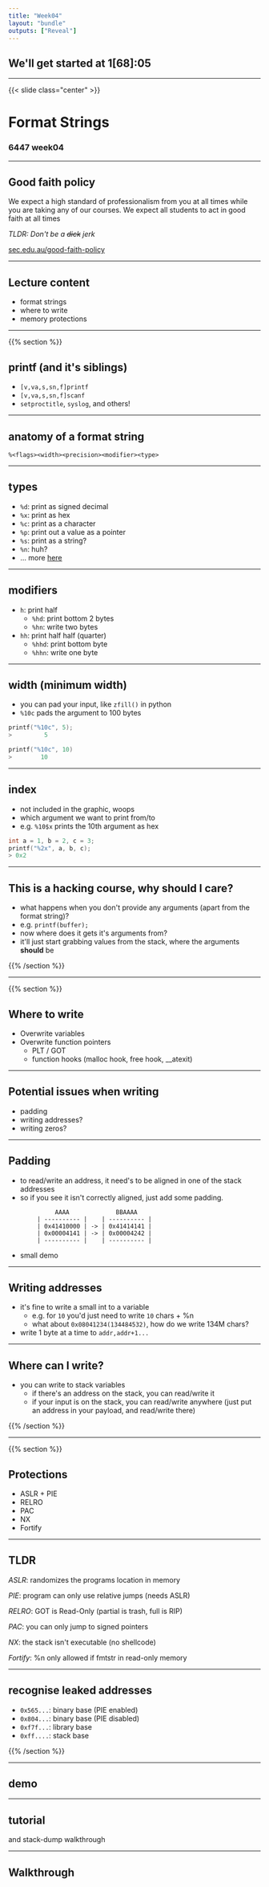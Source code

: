 ```yaml
---
title: "Week04"
layout: "bundle"
outputs: ["Reveal"]
---
```


## We'll get started at 1[68]:05

---

{{< slide class="center" >}}
# Format Strings
### 6447 week04

---

## Good faith policy

We expect a high standard of professionalism from you at all times while you are taking any of our courses. We expect all students to act in good faith at all times

*TLDR: Don't be a ~~dick~~ jerk*

[sec.edu.au/good-faith-policy](https://sec.edu.au/good-faith-policy)

---

## Lecture content
* format strings
* where to write
* memory protections

---

{{% section %}}

## printf (and it's siblings)
* `[v,va,s,sn,f]printf`
* `[v,va,s,sn,f]scanf`
* `setproctitle`, `syslog`, and others!

---

## anatomy of a format string
`%<flags><width><precision><modifier><type>`

---

## types
* `%d`: print as signed decimal
* `%x`: print as hex
* `%c`: print as a character
* `%p`: print out a value as a pointer
* `%s`: print as a string?
* `%n`: huh?
* ... more [here](https://www.freecodecamp.org/news/format-specifiers-in-c/)

---

## modifiers
* `h`: print half 
	* `%hd`: print bottom 2 bytes
	* `%hn`: write two bytes
* `hh`: print half half (quarter)
	* `%hhd`: print bottom byte
	* `%hhn`: write one byte

---

## width (minimum width)
* you can pad your input, like `zfill()` in python 
* `%10c` pads the argument to 100 bytes

```C
printf("%10c", 5);
>         5
```

```C
printf("%10c", 10)
>        10
```

---

## index
* not included in the graphic, woops
* which argument we want to print from/to
* e.g. `%10$x` prints the 10th argument as hex

```C
int a = 1, b = 2, c = 3;
printf("%2x", a, b, c);
> 0x2
```

---

## This is a hacking course, why should I care?
* what happens when you don't provide any arguments (apart from the format string)?
* e.g. `printf(buffer);`
* now where does it gets it's arguments from?
* it'll just start grabbing values from the stack, where the arguments **should** be

{{% /section %}}

---

{{% section %}}

## Where to write
* Overwrite variables
* Overwrite function pointers
	* PLT / GOT
	* function hooks (malloc hook, free hook, \_\_atexit)

---

## Potential issues when writing 
* padding
* writing addresses?
* writing zeros?

---

## Padding
* to read/write an address, it need's to be aligned in one of the stack addresses
* so if you see it isn't correctly aligned, just add some padding.

```
		     AAAA             BBAAAA
		| ---------- |    | ---------- |
		| 0x41410000 | -> | 0x41414141 |
		| 0x00004141 | -> | 0x00004242 |
		| ---------- |    | ---------- |
```

* small demo 

---

## Writing addresses
* it's fine to write a small int to a variable
	* e.g. for `10` you'd just need to write `10` chars + %n
	* what about `0x08041234(134484532)`, how do we write 134M chars?
* write 1 byte at a time to `addr,addr+1...`

---

## Where can I write?
* you can write to stack variables
	* if there's an address on the stack, you can read/write it
	* if your input is on the stack, you can read/write anywhere (just put an address in your payload, and read/write there)

{{% /section %}}

---

{{% section %}}

## Protections
* ASLR + PIE
* RELRO
* PAC
* NX
* Fortify

---

## TLDR
*ASLR*: randomizes the programs location in memory

*PIE*: program can only use relative jumps (needs ASLR)

*RELRO*: GOT is Read-Only (partial is trash, full is RIP)

*PAC*: you can only jump to signed pointers 

*NX*: the stack isn't executable (no shellcode)

*Fortify*: %n only allowed if fmtstr in read-only memory 

---

## recognise leaked addresses
* `0x565...`: binary base (PIE enabled)
* `0x804...`: binary base (PIE disabled)
* `0xf7f...`: library base
* `0xff....`: stack base

{{% /section %}}

---

## demo

---

## tutorial
and stack-dump walkthrough

---

## Walkthrough
